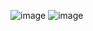 ![image](https://user-images.githubusercontent.com/91841825/139307241-a5dd24b7-3df8-45fe-bb06-6e7eea6cbe83.png)
![image](https://user-images.githubusercontent.com/91841825/139307315-0b5e93f6-930f-4cf5-b124-c3538053cf50.png)
